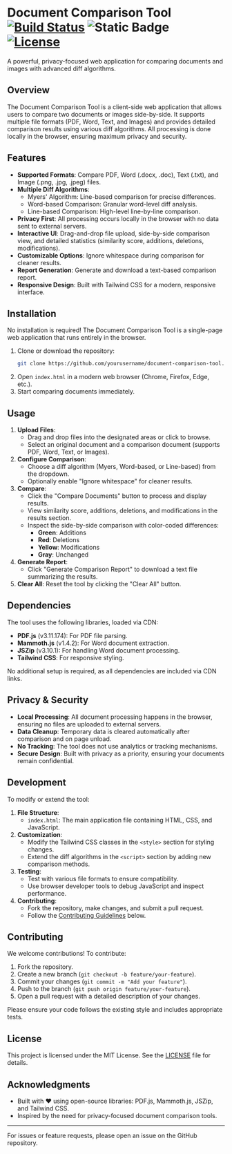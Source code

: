 # Document Comparison Tool [![Build Status](https://img.shields.io/badge/build-passing-brightgreen)](link) ![Static Badge](https://img.shields.io/badge/Validation-Pending-red) [![License](https://img.shields.io/badge/license-GPLv3.0-blue)](LICENSE)

A powerful, privacy-focused web application for comparing documents and images with advanced diff algorithms.

## Overview

The Document Comparison Tool is a client-side web application that allows users to compare two documents or images side-by-side. It supports multiple file formats (PDF, Word, Text, and Images) and provides detailed comparison results using various diff algorithms. All processing is done locally in the browser, ensuring maximum privacy and security.

## Features

- **Supported Formats**: Compare PDF, Word (.docx, .doc), Text (.txt), and Image (.png, .jpg, .jpeg) files.
- **Multiple Diff Algorithms**:
  - Myers' Algorithm: Line-based comparison for precise differences.
  - Word-based Comparison: Granular word-level diff analysis.
  - Line-based Comparison: High-level line-by-line comparison.
- **Privacy First**: All processing occurs locally in the browser with no data sent to external servers.
- **Interactive UI**: Drag-and-drop file upload, side-by-side comparison view, and detailed statistics (similarity score, additions, deletions, modifications).
- **Customizable Options**: Ignore whitespace during comparison for cleaner results.
- **Report Generation**: Generate and download a text-based comparison report.
- **Responsive Design**: Built with Tailwind CSS for a modern, responsive interface.

## Installation

No installation is required! The Document Comparison Tool is a single-page web application that runs entirely in the browser.

1. Clone or download the repository:
   ```bash
   git clone https://github.com/yourusername/document-comparison-tool.git
   ```
2. Open `index.html` in a modern web browser (Chrome, Firefox, Edge, etc.).
3. Start comparing documents immediately.

## Usage

1. **Upload Files**:
   - Drag and drop files into the designated areas or click to browse.
   - Select an original document and a comparison document (supports PDF, Word, Text, or Images).
2. **Configure Comparison**:
   - Choose a diff algorithm (Myers, Word-based, or Line-based) from the dropdown.
   - Optionally enable "Ignore whitespace" for cleaner results.
3. **Compare**:
   - Click the "Compare Documents" button to process and display results.
   - View similarity score, additions, deletions, and modifications in the results section.
   - Inspect the side-by-side comparison with color-coded differences:
     - **Green**: Additions
     - **Red**: Deletions
     - **Yellow**: Modifications
     - **Gray**: Unchanged
4. **Generate Report**:
   - Click "Generate Comparison Report" to download a text file summarizing the results.
5. **Clear All**: Reset the tool by clicking the "Clear All" button.

## Dependencies

The tool uses the following libraries, loaded via CDN:
- **PDF.js** (v3.11.174): For PDF file parsing.
- **Mammoth.js** (v1.4.2): For Word document extraction.
- **JSZip** (v3.10.1): For handling Word document processing.
- **Tailwind CSS**: For responsive styling.

No additional setup is required, as all dependencies are included via CDN links.

## Privacy & Security

- **Local Processing**: All document processing happens in the browser, ensuring no files are uploaded to external servers.
- **Data Cleanup**: Temporary data is cleared automatically after comparison and on page unload.
- **No Tracking**: The tool does not use analytics or tracking mechanisms.
- **Secure Design**: Built with privacy as a priority, ensuring your documents remain confidential.

## Development

To modify or extend the tool:

1. **File Structure**:
   - `index.html`: The main application file containing HTML, CSS, and JavaScript.
2. **Customization**:
   - Modify the Tailwind CSS classes in the `<style>` section for styling changes.
   - Extend the diff algorithms in the `<script>` section by adding new comparison methods.
3. **Testing**:
   - Test with various file formats to ensure compatibility.
   - Use browser developer tools to debug JavaScript and inspect performance.
4. **Contributing**:
   - Fork the repository, make changes, and submit a pull request.
   - Follow the [Contributing Guidelines](#contributing) below.

## Contributing

We welcome contributions! To contribute:

1. Fork the repository.
2. Create a new branch (`git checkout -b feature/your-feature`).
3. Commit your changes (`git commit -m "Add your feature"`).
4. Push to the branch (`git push origin feature/your-feature`).
5. Open a pull request with a detailed description of your changes.

Please ensure your code follows the existing style and includes appropriate tests.

## License

This project is licensed under the MIT License. See the [LICENSE](LICENSE) file for details.

## Acknowledgments

- Built with ❤️ using open-source libraries: PDF.js, Mammoth.js, JSZip, and Tailwind CSS.
- Inspired by the need for privacy-focused document comparison tools.

---

For issues or feature requests, please open an issue on the GitHub repository.
